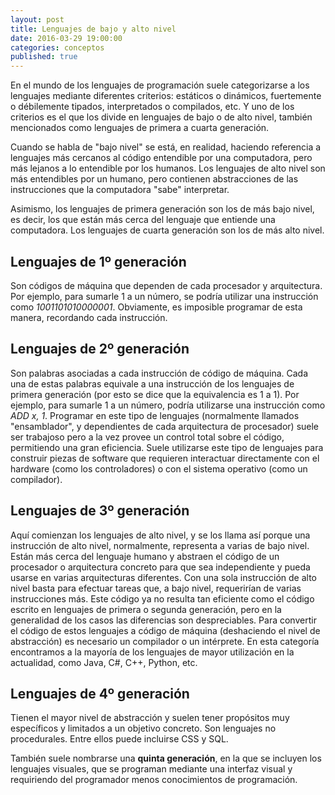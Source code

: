 ```yaml
---
layout: post
title: Lenguajes de bajo y alto nivel
date: 2016-03-29 19:00:00
categories: conceptos
published: true
---
```


En el mundo de los lenguajes de programación suele categorizarse a los lenguajes mediante diferentes criterios: estáticos o dinámicos, fuertemente o débilemente tipados, interpretados o compilados, etc. Y uno de los criterios es el que los divide en lenguajes de bajo o de alto nivel, también mencionados como lenguajes de primera a cuarta generación.

Cuando se habla de "bajo nivel" se está, en realidad, haciendo referencia a lenguajes más cercanos al código entendible por una computadora, pero más lejanos a lo entendible por los humanos. Los lenguajes de alto nivel son más entendibles por un humano, pero contienen abstracciones de las instrucciones que la computadora "sabe" interpretar.

Asimismo, los lenguajes de primera generación son los de más bajo nivel, es decir, los que están más cerca del lenguaje que entiende una computadora. Los lenguajes de cuarta generación son los de más alto nivel.

## Lenguajes de 1º generación

Son códigos de máquina que dependen de cada procesador y arquitectura. Por ejemplo, para sumarle 1 a un número, se podría utilizar una instrucción como _1001101010000001_. Obviamente, es imposible programar de esta manera, recordando cada instrucción.

## Lenguajes de 2º generación

Son palabras asociadas a cada instrucción de código de máquina. Cada una de estas palabras equivale a una instrucción de los lenguajes de primera generación (por esto se dice que la equivalencia es 1 a 1). Por ejemplo, para sumarle 1 a un número, podría utilizarse una instrucción como _ADD x, 1_. Programar en este tipo de lenguajes (normalmente llamados "ensamblador", y dependientes de cada arquitectura de procesador) suele ser trabajoso pero a la vez provee un control total sobre el código, permitiendo una gran eficiencia. Suele utilizarse este tipo de lenguajes para construir piezas de software que requieren interactuar directamente con el hardware (como los controladores) o con el sistema operativo (como un compilador).

## Lenguajes de 3º generación

Aquí comienzan los lenguajes de alto nivel, y se los llama así porque una instrucción de alto nivel, normalmente, representa a varias de bajo nivel. Están más cerca del lenguaje humano y abstraen el código de un procesador o arquitectura concreto para que sea independiente y pueda usarse en varias arquitecturas diferentes. Con una sola instrucción de alto nivel basta para efectuar tareas que, a bajo nivel, requerirían de varias instrucciones más. Este código ya no resulta tan eficiente como el código escrito en lenguajes de primera o segunda generación, pero en la generalidad de los casos las diferencias son despreciables. Para convertir el código de estos lenguajes a código de máquina (deshaciendo el nivel de abstracción) es necesario un compilador o un intérprete. En esta categoría encontramos a la mayoría de los lenguajes de mayor utilización en la actualidad, como Java, C#, C++, Python, etc.

## Lenguajes de 4º generación

Tienen el mayor nivel de abstracción y suelen tener propósitos muy específicos y limitados a un objetivo concreto. Son lenguajes no procedurales. Entre ellos puede incluirse CSS y SQL.

También suele nombrarse una **quinta generación**, en la que se incluyen los lenguajes visuales, que se programan mediante una interfaz visual y requiriendo del programador menos conocimientos de programación.
